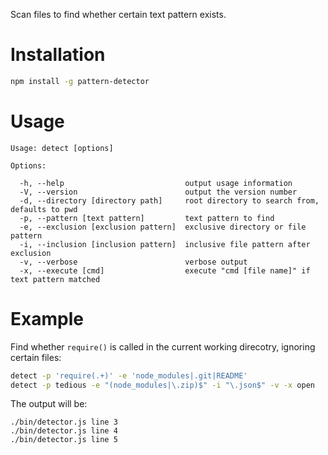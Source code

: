 Scan files to find whether certain text pattern exists.

# Installation

```bash
npm install -g pattern-detector
```

# Usage

```basg
Usage: detect [options]

Options:

  -h, --help                           output usage information
  -V, --version                        output the version number
  -d, --directory [directory path]     root directory to search from, defaults to pwd
  -p, --pattern [text pattern]         text pattern to find
  -e, --exclusion [exclusion pattern]  exclusive directory or file pattern
  -i, --inclusion [inclusion pattern]  inclusive file pattern after exclusion
  -v, --verbose                        verbose output
  -x, --execute [cmd]                  execute "cmd [file name]" if text pattern matched
```

# Example 

Find whether `require()` is called in the current working direcotry, ignoring certain files:

```bash
detect -p 'require(.+)' -e 'node_modules|.git|README'
detect -p tedious -e "(node_modules|\.zip)$" -i "\.json$" -v -x open
```

The output will be:

```
./bin/detector.js line 3
./bin/detector.js line 4
./bin/detector.js line 5
```


